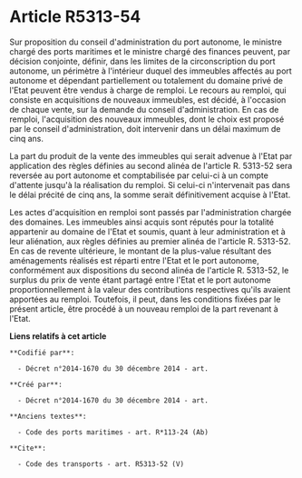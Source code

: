 # Article R5313-54

Sur proposition du conseil d'administration du port autonome, le ministre chargé des ports maritimes et le ministre chargé
des finances peuvent, par décision conjointe, définir, dans les limites de la circonscription du port autonome, un périmètre
à l'intérieur duquel des immeubles affectés au port autonome et dépendant partiellement ou totalement du domaine privé de
l'Etat peuvent être vendus à charge de remploi. Le recours au remploi, qui consiste en acquisitions de nouveaux immeubles,
est décidé, à l'occasion de chaque vente, sur la demande du conseil d'administration. En cas de remploi, l'acquisition des
nouveaux immeubles, dont le choix est proposé par le conseil d'administration, doit intervenir dans un délai maximum de cinq
ans. 

La part du produit de la vente des immeubles qui serait advenue à l'Etat par application des règles définies au second alinéa
de l'article R. 5313-52 sera reversée au port autonome et comptabilisée par celui-ci à un compte d'attente jusqu'à la
réalisation du remploi. Si celui-ci n'intervenait pas dans le délai précité de cinq ans, la somme serait définitivement
acquise à l'Etat. 

Les actes d'acquisition en remploi sont passés par l'administration chargée des domaines. Les immeubles ainsi acquis sont
réputés pour la totalité appartenir au domaine de l'Etat et soumis, quant à leur administration et à leur aliénation, aux
règles définies au premier alinéa de l'article R. 5313-52. En cas de revente ultérieure, le montant de la plus-value
résultant des aménagements réalisés est réparti entre l'Etat et le port autonome, conformément aux dispositions du second
alinéa de l'article R. 5313-52, le surplus du prix de vente étant partagé entre l'Etat et le port autonome
proportionnellement à la valeur des contributions respectives qu'ils avaient apportées au remploi. Toutefois, il peut, dans
les conditions fixées par le présent article, être procédé à un nouveau remploi de la part revenant à l'Etat.

**Liens relatifs à cet article**

	**Codifié par**:

	  - Décret n°2014-1670 du 30 décembre 2014 - art.

	**Créé par**:

	  - Décret n°2014-1670 du 30 décembre 2014 - art.

	**Anciens textes**:

	  - Code des ports maritimes - art. R*113-24 (Ab)

	**Cite**:

	  - Code des transports - art. R5313-52 (V)
